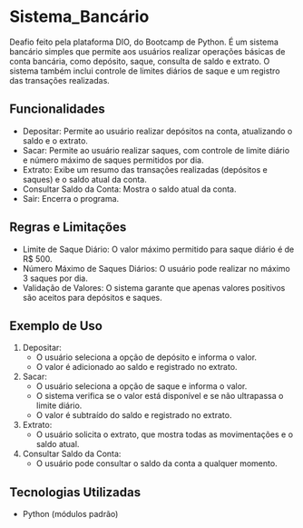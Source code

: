 # Sistema_Bancário
Deafio feito pela plataforma DIO, do Bootcamp de Python. É um sistema bancário simples que permite aos usuários realizar operações básicas de conta bancária, como depósito, saque, consulta de saldo e extrato. O sistema também inclui controle de limites diários de saque e um registro das transações realizadas.

## Funcionalidades
- Depositar: Permite ao usuário realizar depósitos na conta, atualizando o saldo e o extrato.
- Sacar: Permite ao usuário realizar saques, com controle de limite diário e número máximo de saques permitidos por dia.
- Extrato: Exibe um resumo das transações realizadas (depósitos e saques) e o saldo atual da conta.
- Consultar Saldo da Conta: Mostra o saldo atual da conta.
- Sair: Encerra o programa.

## Regras e Limitações
- Limite de Saque Diário: O valor máximo permitido para saque diário é de R$ 500.
- Número Máximo de Saques Diários: O usuário pode realizar no máximo 3 saques por dia.
- Validação de Valores: O sistema garante que apenas valores positivos são aceitos para depósitos e saques.

## Exemplo de Uso
1. Depositar:
   - O usuário seleciona a opção de depósito e informa o valor.
   - O valor é adicionado ao saldo e registrado no extrato.
2. Sacar:
   - O usuário seleciona a opção de saque e informa o valor.
   - O sistema verifica se o valor está disponível e se não ultrapassa o limite diário.
   - O valor é subtraído do saldo e registrado no extrato.
3. Extrato:
   - O usuário solicita o extrato, que mostra todas as movimentações e o saldo atual.
5. Consultar Saldo da Conta:
   - O usuário pode consultar o saldo da conta a qualquer momento.

## Tecnologias Utilizadas
- Python (módulos padrão)

